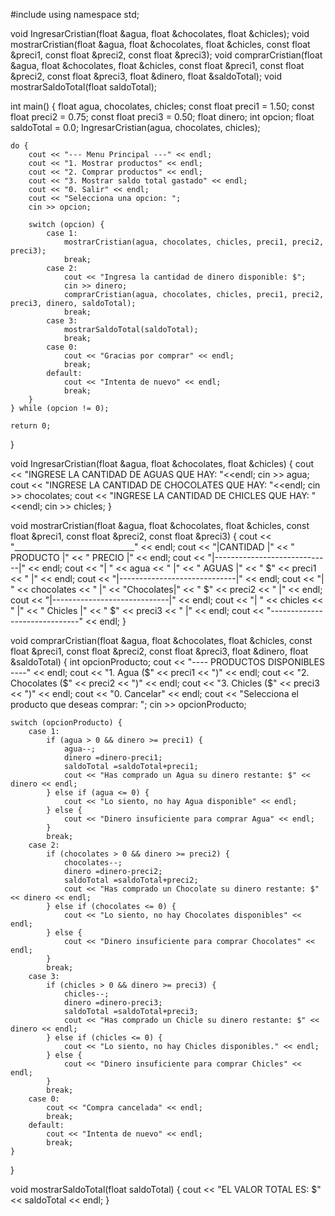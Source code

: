 #include <iostream>
using namespace std;

void IngresarCristian(float &agua, float &chocolates, float &chicles);
void mostrarCristian(float &agua, float &chocolates, float &chicles, const float &preci1, const float &preci2, const float &preci3);
void comprarCristian(float &agua, float &chocolates, float &chicles, const float &preci1, const float &preci2, const float &preci3, float &dinero, float &saldoTotal);
void mostrarSaldoTotal(float saldoTotal);

int main() {
    float agua, chocolates, chicles;
    const float preci1 = 1.50;
    const float preci2 = 0.75;
    const float preci3 = 0.50;
    float dinero;
    int opcion;
    float saldoTotal = 0.0;
    IngresarCristian(agua, chocolates, chicles);

    do {
        cout << "--- Menu Principal ---" << endl;
        cout << "1. Mostrar productos" << endl;
        cout << "2. Comprar productos" << endl;
        cout << "3. Mostrar saldo total gastado" << endl;
        cout << "0. Salir" << endl;
        cout << "Selecciona una opcion: ";
        cin >> opcion;

        switch (opcion) {
            case 1:
                mostrarCristian(agua, chocolates, chicles, preci1, preci2, preci3);
                break;
            case 2:
                cout << "Ingresa la cantidad de dinero disponible: $";
                cin >> dinero;
                comprarCristian(agua, chocolates, chicles, preci1, preci2, preci3, dinero, saldoTotal);
                break;
            case 3:
                mostrarSaldoTotal(saldoTotal);
                break;
            case 0:
                cout << "Gracias por comprar" << endl;
                break;
            default:
                cout << "Intenta de nuevo" << endl;
                break;
        }
    } while (opcion != 0);

    return 0;
}


void IngresarCristian(float &agua, float &chocolates, float &chicles) {
    cout << "INGRESE LA CANTIDAD DE AGUAS QUE HAY: "<<endl;
    cin >> agua;
    cout << "INGRESE LA CANTIDAD DE CHOCOLATES QUE HAY: "<<endl;
    cin >> chocolates;
    cout << "INGRESE LA CANTIDAD DE CHICLES QUE HAY: "<<endl;
    cin >> chicles;
}


void mostrarCristian(float &agua, float &chocolates, float &chicles, const float &preci1, const float &preci2, const float &preci3) {
    cout << "______________________________" << endl;
    cout << "|CANTIDAD |" << " PRODUCTO |" << " PRECIO |" << endl;
    cout << "|-----------------------------|" << endl;
    cout << "|   " << agua << "    |" << "   AGUAS  |" << "  $" << preci1 << "  |" << endl;
    cout << "|-----------------------------|" << endl;
    cout << "|   " << chocolates << "    |" << "Chocolates|" << " $" << preci2 << "  |" << endl;
    cout << "|-----------------------------|" << endl;
    cout << "|   " << chicles << "    |" << " Chicles  |" << " $" << preci3 << "   |" << endl;
    cout << "------------------------------" << endl;
}

void comprarCristian(float &agua, float &chocolates, float &chicles, const float &preci1, const float &preci2, const float &preci3, float &dinero, float &saldoTotal) {
    int opcionProducto;
    cout << "---- PRODUCTOS DISPONIBLES ----" << endl;
    cout << "1. Agua ($" << preci1 << ")" << endl;
    cout << "2. Chocolates ($" << preci2 << ")" << endl;
    cout << "3. Chicles ($" << preci3 << ")" << endl;
    cout << "0. Cancelar" << endl;
    cout << "Selecciona el producto que deseas comprar: ";
    cin >> opcionProducto;

    switch (opcionProducto) {
        case 1:
            if (agua > 0 && dinero >= preci1) {
                agua--;
                dinero =dinero-preci1;
                saldoTotal =saldoTotal+preci1;
                cout << "Has comprado un Agua su dinero restante: $" << dinero << endl;
            } else if (agua <= 0) {
                cout << "Lo siento, no hay Agua disponible" << endl;
            } else {
                cout << "Dinero insuficiente para comprar Agua" << endl;
            }
            break;
        case 2:
            if (chocolates > 0 && dinero >= preci2) {
                chocolates--;
                dinero =dinero-preci2;
                saldoTotal =saldoTotal+preci2;
                cout << "Has comprado un Chocolate su dinero restante: $" << dinero << endl;
            } else if (chocolates <= 0) {
                cout << "Lo siento, no hay Chocolates disponibles" << endl;
            } else {
                cout << "Dinero insuficiente para comprar Chocolates" << endl;
            }
            break;
        case 3:
            if (chicles > 0 && dinero >= preci3) {
                chicles--;
                dinero =dinero-preci3;
                saldoTotal =saldoTotal+preci3;
                cout << "Has comprado un Chicle su dinero restante: $" << dinero << endl;
            } else if (chicles <= 0) {
                cout << "Lo siento, no hay Chicles disponibles." << endl;
            } else {
                cout << "Dinero insuficiente para comprar Chicles" << endl;
            }
            break;
        case 0:
            cout << "Compra cancelada" << endl;
            break;
        default:
            cout << "Intenta de nuevo" << endl;
            break;
    }
}

void mostrarSaldoTotal(float saldoTotal) {
    cout << "EL VALOR TOTAL ES: $" << saldoTotal << endl;
}
